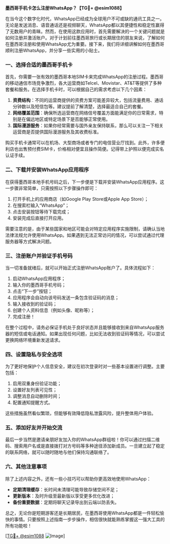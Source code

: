 **墨西哥手机卡怎么注册WhatsApp？【TG💪+ @esim1088】**

在当今这个数字化时代，WhatsApp已经成为全球用户不可或缺的通讯工具之一。无论是发送消息、语音通话还是视频聊天，WhatsApp都以其便捷性和稳定性赢得了无数用户的青睐。然而，在使用这款应用时，首先需要解决的一个关键问题就是如何注册并激活账户。对于计划前往墨西哥旅行或长期居住的朋友来说，了解如何在墨西哥注册和使用WhatsApp尤为重要。接下来，我们将详细讲解如何在墨西哥顺利注册WhatsApp，并分享一些实用的小贴士。

### 一、选择合适的墨西哥手机卡

首先，你需要一张有效的墨西哥本地SIM卡来完成WhatsApp的注册过程。墨西哥的移动通信市场竞争激烈，各大运营商如Telcel、Movistar、AT&T等提供了多种套餐和服务。在选择手机卡时，可以根据自己的需求考虑以下几个因素：

1. **资费结构**：不同的运营商提供的资费方案可能差异较大，包括流量费用、通话分钟数以及短信包等。建议提前了解清楚，选择最适合自己的套餐。
2. **网络覆盖范围**：确保所选运营商在网络信号覆盖方面能满足你的日常需求，特别是在偏远地区或特定场景下是否能够正常使用。
3. **国际漫游服务**：如果你经常需要与国外亲友保持联系，那么可以关注一下相关运营商是否提供国际漫游服务及其收费标准。

购买手机卡通常可以在机场、大型商场或者专门的电信营业厅找到。此外，许多便利店也出售预付费SIM卡，价格相对便宜且操作简便。记得带上护照以便完成实名认证手续。

### 二、下载并安装WhatsApp应用程序

在获得墨西哥本地手机号码之后，下一步便是下载并安装WhatsApp应用程序。这一步骤非常简单，只需按照以下步骤操作即可：

1. 打开手机上的应用商店（如Google Play Store或Apple App Store）；
2. 在搜索栏输入“WhatsApp”；
3. 点击安装按钮等待下载完成；
4. 安装完成后直接打开应用。

需要注意的是，由于某些国家和地区可能会对特定应用程序实施限制，请确认当地法律法规允许使用WhatsApp。如果遇到无法正常访问的情况，可以尝试通过代理服务器等方式解决问题。

### 三、注册账户并验证手机号码

当一切准备就绪后，就可以开始正式注册WhatsApp账户了。具体流程如下：

1. 启动WhatsApp应用程序；
2. 输入你的墨西哥手机号码；
3. 点击“下一步”按钮；
4. 应用程序会自动向该号码发送一条包含验证码的消息；
5. 输入接收到的验证码；
6. 创建个人资料信息（例如头像、昵称等）；
7. 完成注册！

在整个过程中，请务必保证手机处于良好状态并且能够接收到来自WhatsApp服务器的短信或电话通知。如果出现任何问题，比如无法收到验证码等情况，可以尝试更换网络环境重新发送请求。

### 四、设置隐私与安全选项

为了更好地保护个人信息安全，建议在初次登录时对一些基本设置进行调整。主要包括：

1. 启用双重身份验证功能；
2. 设置好友列表可见性；
3. 调整消息自动删除时间；
4. 配置通知提醒方式。

这些措施虽然看似繁琐，但能够有效降低隐私泄露风险，提升整体用户体验。

### 五、添加好友并开始交流

最后一步当然是邀请亲朋好友加入你的WhatsApp群组啦！你可以通过扫描二维码、搜索用户名或是直接拨打对方号码等多种途径添加新成员。一旦建立起了稳定的联系网络，就可以随时随地与他们保持沟通联络了。

### 六、其他注意事项

除了上述内容之外，还有一些小技巧可以帮助你更高效地使用WhatsApp：

- **定期清理缓存**：长时间未清理可能导致存储空间不足；
- **更新版本**：及时升级至最新版以享受更多优化改进；
- **备份重要数据**：定期将聊天记录导出到云端以防丢失。

总之，无论你是短期游客还是长期居民，在墨西哥使用WhatsApp都是一件轻松愉快的事情。只要按照上述指南一步步操作，相信很快就能熟练掌握这一强大工具的所有功能啦！

[[TG💪+ @esim1088](https://t.me/s/esim1088) ![Image](https://i.postimg.cc/4NQfJmqS/Snipaste-2025-05-13-00-14-12.png)]